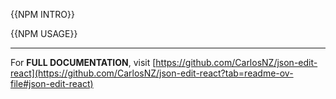 <!-- The README that will appear on the package's NPM page: https://www.npmjs.com/package/json-edit-react
On publish, this file is temporarily renamed to the main README so it gets published to npm,
then renamed back to this file, so the primary README remains published to Github repo.

The {{BLOCKS}} below are replaced from the equivalent blocks in the main README file when the
`yarn prepareReadme` script is run (which also happens before publish).
 -->

{{NPM INTRO}}

{{NPM USAGE}}

---

For **FULL DOCUMENTATION**, visit [https://github.com/CarlosNZ/json-edit-react](https://github.com/CarlosNZ/json-edit-react?tab=readme-ov-file#json-edit-react)